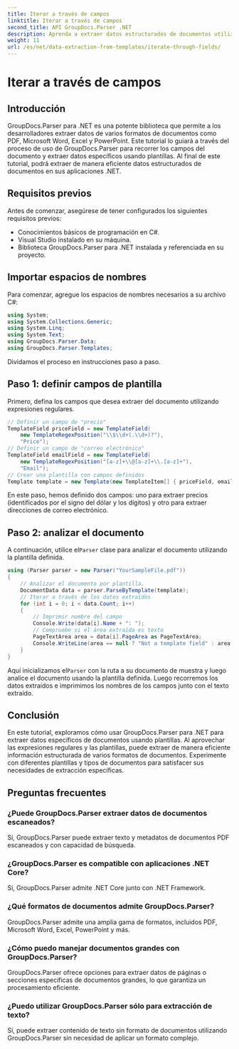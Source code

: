 ```yaml
---
title: Iterar a través de campos
linktitle: Iterar a través de campos
second_title: API GroupDocs.Parser .NET
description: Aprenda a extraer datos estructurados de documentos utilizando GroupDocs.Parser para .NET. Mejore sus aplicaciones .NET con capacidades de extracción de datos de documentos.
weight: 11
url: /es/net/data-extraction-from-templates/iterate-through-fields/
---
```


# Iterar a través de campos

## Introducción
GroupDocs.Parser para .NET es una potente biblioteca que permite a los desarrolladores extraer datos de varios formatos de documentos como PDF, Microsoft Word, Excel y PowerPoint. Este tutorial lo guiará a través del proceso de uso de GroupDocs.Parser para recorrer los campos del documento y extraer datos específicos usando plantillas. Al final de este tutorial, podrá extraer de manera eficiente datos estructurados de documentos en sus aplicaciones .NET.
## Requisitos previos
Antes de comenzar, asegúrese de tener configurados los siguientes requisitos previos:
- Conocimientos básicos de programación en C#.
- Visual Studio instalado en su máquina.
- Biblioteca GroupDocs.Parser para .NET instalada y referenciada en su proyecto.

## Importar espacios de nombres
Para comenzar, agregue los espacios de nombres necesarios a su archivo C#:
```csharp
using System;
using System.Collections.Generic;
using System.Linq;
using System.Text;
using GroupDocs.Parser.Data;
using GroupDocs.Parser.Templates;
```
Dividamos el proceso en instrucciones paso a paso.
## Paso 1: definir campos de plantilla
Primero, defina los campos que desea extraer del documento utilizando expresiones regulares.
```csharp
// Definir un campo de "precio"
TemplateField priceField = new TemplateField(
    new TemplateRegexPosition("\\$\\d+(.\\d+)?"),
    "Price");
// Definir un campo de "correo electrónico"
TemplateField emailField = new TemplateField(
    new TemplateRegexPosition("[a-z]+\\@[a-z]+\\.[a-z]+"),
    "Email");
// Crear una plantilla con campos definidos
Template template = new Template(new TemplateItem[] { priceField, emailField });
```
En este paso, hemos definido dos campos: uno para extraer precios (identificados por el signo del dólar y los dígitos) y otro para extraer direcciones de correo electrónico.
## Paso 2: analizar el documento
 A continuación, utilice el`Parser` clase para analizar el documento utilizando la plantilla definida.
```csharp
using (Parser parser = new Parser("YourSampleFile.pdf"))
{
    // Analizar el documento por plantilla.
    DocumentData data = parser.ParseByTemplate(template);
    // Iterar a través de los datos extraídos
    for (int i = 0; i < data.Count; i++)
    {
        // Imprimir nombre del campo
        Console.Write(data[i].Name + ": ");
        // Compruebe si el área extraída es texto
        PageTextArea area = data[i].PageArea as PageTextArea;
        Console.WriteLine(area == null ? "Not a template field" : area.Text);
    }
}
```
 Aquí inicializamos el`Parser` con la ruta a su documento de muestra y luego analice el documento usando la plantilla definida. Luego recorremos los datos extraídos e imprimimos los nombres de los campos junto con el texto extraído.
## Conclusión
En este tutorial, exploramos cómo usar GroupDocs.Parser para .NET para extraer datos específicos de documentos usando plantillas. Al aprovechar las expresiones regulares y las plantillas, puede extraer de manera eficiente información estructurada de varios formatos de documentos. Experimente con diferentes plantillas y tipos de documentos para satisfacer sus necesidades de extracción específicas.

## Preguntas frecuentes
### ¿Puede GroupDocs.Parser extraer datos de documentos escaneados?
Sí, GroupDocs.Parser puede extraer texto y metadatos de documentos PDF escaneados y con capacidad de búsqueda.
### ¿GroupDocs.Parser es compatible con aplicaciones .NET Core?
Sí, GroupDocs.Parser admite .NET Core junto con .NET Framework.
### ¿Qué formatos de documentos admite GroupDocs.Parser?
GroupDocs.Parser admite una amplia gama de formatos, incluidos PDF, Microsoft Word, Excel, PowerPoint y más.
### ¿Cómo puedo manejar documentos grandes con GroupDocs.Parser?
GroupDocs.Parser ofrece opciones para extraer datos de páginas o secciones específicas de documentos grandes, lo que garantiza un procesamiento eficiente.
### ¿Puedo utilizar GroupDocs.Parser sólo para extracción de texto?
Sí, puede extraer contenido de texto sin formato de documentos utilizando GroupDocs.Parser sin necesidad de aplicar un formato complejo.